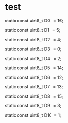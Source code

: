 # test



static const uint8_t D0   = 16;

static const uint8_t D1   = 5;

static const uint8_t D2   = 4;

static const uint8_t D3   = 0;

static const uint8_t D4   = 2;

static const uint8_t D5   = 14;

static const uint8_t D6   = 12;

static const uint8_t D7   = 13;

static const uint8_t D8   = 15;

static const uint8_t D9   = 3;

static const uint8_t D10  = 1;
